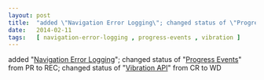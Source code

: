 ```yaml
---
layout: post
title:  "added \"Navigation Error Logging\"; changed status of \"Progress Events\" from PR to REC; changed status of \"Vibration API\" from CR to WD"
date:   2014-02-11
tags:   [ navigation-error-logging , progress-events , vibration ]
---
```


added "[Navigation Error Logging](/spec/navigation-error-logging)"; changed status of "[Progress Events](/spec/progress-events)" from PR to REC; changed status of "[Vibration API](/spec/vibration)" from CR to WD

